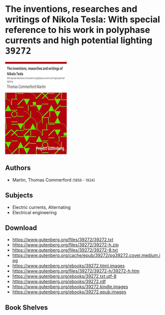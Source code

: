 # The inventions, researches and writings of Nikola Tesla: With special reference to his work in polyphase currents and high potential lighting <kbd>39272</kbd>

![](./cover.medium.jpg "")

## Authors


 - Martin, Thomas Commerford <small>(1856 - 1924)</small>

## Subjects


 - Electric currents, Alternating
 - Electrical engineering

## Download


 - https://www.gutenberg.org/files/39272/39272.txt
 - https://www.gutenberg.org/files/39272/39272-h.zip
 - https://www.gutenberg.org/files/39272/39272-8.txt
 - https://www.gutenberg.org/cache/epub/39272/pg39272.cover.medium.jpg
 - https://www.gutenberg.org/ebooks/39272.html.images
 - https://www.gutenberg.org/files/39272/39272-h/39272-h.htm
 - https://www.gutenberg.org/ebooks/39272.txt.utf-8
 - https://www.gutenberg.org/ebooks/39272.rdf
 - https://www.gutenberg.org/ebooks/39272.kindle.images
 - https://www.gutenberg.org/ebooks/39272.epub.images

## Book Shelves


